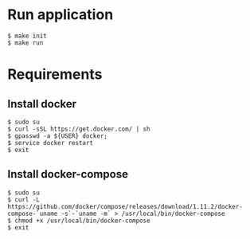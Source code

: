 # Run application
```
$ make init
$ make run
```

# Requirements
## Install docker 
```
$ sudo su
$ curl -sSL https://get.docker.com/ | sh
$ gpasswd -a ${USER} docker;
$ service docker restart
$ exit
```

## Install docker-compose
```
$ sudo su
$ curl -L https://github.com/docker/compose/releases/download/1.11.2/docker-compose-`uname -s`-`uname -m` > /usr/local/bin/docker-compose
$ chmod +x /usr/local/bin/docker-compose
$ exit
```
